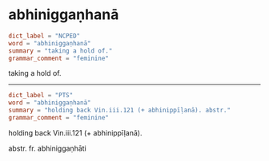 # abhiniggaṇhanā

``` toml
dict_label = "NCPED"
word = "abhiniggaṇhanā"
summary = "taking a hold of."
grammar_comment = "feminine"
```

taking a hold of.

--------------------

``` toml
dict_label = "PTS"
word = "abhiniggaṇhanā"
summary = "holding back Vin.iii.121 (+ abhinippīḷanā). abstr."
grammar_comment = "feminine"
```

holding back Vin.iii.121 (\+ abhinippīḷanā).

abstr. fr. abhiniggaṇhāti

